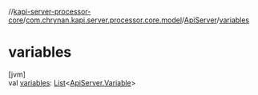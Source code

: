 //[kapi-server-processor-core](../../../index.md)/[com.chrynan.kapi.server.processor.core.model](../index.md)/[ApiServer](index.md)/[variables](variables.md)

# variables

[jvm]\
val [variables](variables.md): [List](https://kotlinlang.org/api/latest/jvm/stdlib/kotlin.collections/-list/index.html)&lt;[ApiServer.Variable](-variable/index.md)&gt;
